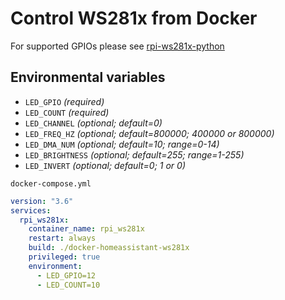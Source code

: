 # Control WS281x from Docker

For supported GPIOs please see [rpi-ws281x-python](https://github.com/rpi-ws281x/rpi-ws281x-python/blob/master/library/README.rst)

## Environmental variables
- `LED_GPIO` *(required)*
- `LED_COUNT` *(required)*
- `LED_CHANNEL` *(optional; default=0)*
- `LED_FREQ_HZ` *(optional; default=800000; 400000 or 800000)*
- `LED_DMA_NUM` *(optional; default=10; range=0-14)*
- `LED_BRIGHTNESS` *(optional; default=255; range=1-255)*
- `LED_INVERT` *(optional; default=0; 1 or 0)*


`docker-compose.yml`
```yaml
version: "3.6"
services:  
  rpi_ws281x:
    container_name: rpi_ws281x
    restart: always
    build: ./docker-homeassistant-ws281x
    privileged: true
    environment:
      - LED_GPIO=12
      - LED_COUNT=10
```